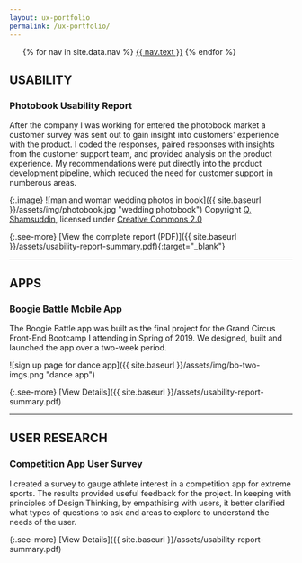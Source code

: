 ```yaml
---
layout: ux-portfolio
permalink: /ux-portfolio/
---
```


<ul class="nav-menu">
{% for nav in site.data.nav %}
<li{% if nav.url == page.url %} class="active"{% endif %}><a href="{{ nav.url }}">{{ nav.text }}</a></li>
{% endfor %}</ul>


## USABILITY

### Photobook Usability Report

After the company I was working for entered the photobook market a customer survey was sent out to gain insight into customers' experience with the product. I coded the responses, paired responses with insights from the customer support team, and provided analysis on the product experience. My recommendations were put directly into the product development pipeline, which reduced the need for customer support in numberous areas. 

{:.image}
![man and woman wedding photos in book]({{ site.baseurl }}/assets/img/photobook.jpg "wedding photobook")
<span class="attribution">Copyright <a href="https://www.flickr.com/photos/shadesofqaeds/">Q. Shamsuddin</a>, licensed under <a href="https://creativecommons.org/licenses/by-nc-nd/2.0/legalcode">Creative Commons 2.0</a></span>

{:.see-more}
[View the complete report (PDF)]({{ site.baseurl }}/assets/usability-report-summary.pdf){:target="_blank"}

<hr>

## APPS

### Boogie Battle Mobile App

The Boogie Battle app was built as the final project for the Grand Circus Front-End Bootcamp I attending in Spring of 2019. We designed, built and launched the app over a two-week period. 

![sign up page for dance app]({{ site.baseurl }}/assets/img/bb-two-imgs.png "dance app")

{:.see-more}
[View Details]({{ site.baseurl }}/assets/usability-report-summary.pdf)

<hr>

## USER RESEARCH

### Competition App User Survey

I created a survey to gauge athlete interest in a competition app for extreme sports. The results provided useful feedback for the project. In keeping with principles of Design Thinking, by empathising with users, it better clarified what types of questions to ask and areas to explore to understand the needs of the user.

{:.see-more}
[View Details]({{ site.baseurl }}/assets/usability-report-summary.pdf)